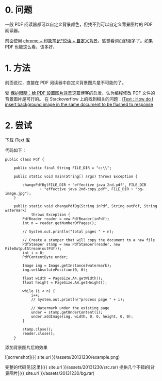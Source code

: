 
# 0. 问题
一般 PDF 阅读器都可以自定义背景颜色，但找不到可以自定义背景图片的 PDF 阅读器。 

前面使用 [chrome + 印象笔记*悦读 + 自定义背景]()，感觉看网页舒服多了。如果 PDF 也能这么看，该多好。 

# 1. 方法
前面说过，直接在 PDF 阅读器中自定义背景图片是不可能的了。

受
[保护眼睛：给 PDF 设置图片背景](http://www.cnblogs.com/ldp615/archive/2011/08/04/set-image-as-pdf-background.html)这篇博客的启发，认为编程修改 PDF 文件的背景图片是可行的。 在  Stackoverflow 上的找到相关的问题：[iText : How do I insert background image in the same document to be flushed to response](http://stackoverflow.com/questions/12677207/itext-how-do-i-insert-background-image-in-the-same-document-to-be-flushed-to-r)

# 2. 尝试
下载 [iText 库](http://sourceforge.net/projects/itext/files/iText/)

代码如下：

	public class Pdf {
	
		public static final String FILE_DIR = "c:\\";
	
		public static void main(String[] args) throws Exception {
	
			changePdfBg(FILE_DIR + "effective java 2nd.pdf", FILE_DIR
					+ "effective java 2nd-copy.pdf", FILE_DIR + "bg-image.jpg");
		}
	
		public static void changePdfBg(String inPdf, String outPdf, String watermark)
				throws Exception {
			PdfReader reader = new PdfReader(inPdf);
			int n = reader.getNumberOfPages();
	
			// System.out.println("total pages " + n);
			
			// Create a stamper that will copy the document to a new file
			PdfStamper stamp = new PdfStamper(reader, new FileOutputStream(outPdf));
			int i = 0;
			PdfContentByte under;
	
			Image img = Image.getInstance(watermark);
			img.setAbsolutePosition(0, 0);
	
			float width = PageSize.A4.getWidth();
			float height = PageSize.A4.getHeight();
	
			while (i < n) {
				i++;
				// System.out.println("process page " + i);
				
				// Watermark under the existing page
				under = stamp.getUnderContent(i);
				under.addImage(img, width, 0, 0, height, 0, 0);
			}
	
			stamp.close();
			reader.close();
		}

添加背景图片后的效果

![scrrenshot]({{ site.url }}/assets/20131230/example.png)

完整的代码见[这里]({{ site.url }}/assets/20131230/src.rar)
提供几个不错的[背景图片]({{ site.url }}/assets/20131230/bg.rar)

[Java操作PDF之iText超入门]: http://rensanning.iteye.com/blog/1538689